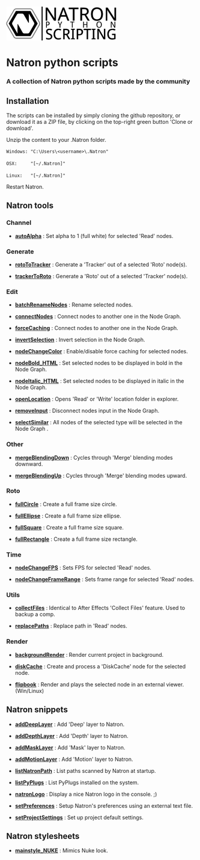 ![Image](Resources/community-scripting-logo.png)
# Natron python scripts
### A collection of Natron python scripts made by the community
## Installation
The scripts can be installed by simply cloning the github repository, or download it as a ZIP file, by clicking on the top-right green button 'Clone or download'.

Unzip the content to your .Natron folder.


    Windows: "C:\Users\<username>\.Natron"

    OSX:     "[~/.Natron]"

    Linux:   "[~/.Natron]"

Restart Natron.

## Natron tools

### Channel
- **[autoAlpha](/Python_GUI/autoAlpha)** : Set alpha to 1 (full white) for selected 'Read' nodes.

### Generate
- **[rotoToTracker](/Python_GUI/rotoToTracker)** : Generate a 'Tracker' out of a selected 'Roto' node(s).

- **[trackerToRoto](/Python_GUI/trackerToRoto)** : Generate a 'Roto' out of a selected 'Tracker' node(s).

### Edit
- **[batchRenameNodes](/Python_GUI/batchRenameNodes)** : Rename selected nodes.

- **[connectNodes](/Python_GUI/connectNodes)** : Connect nodes to another one in the Node Graph.

- **[forceCaching](/Python_GUI/connectNodes)** : Connect nodes to another one in the Node Graph.

- **[invertSelection](/Python_GUI/invertSelection)** : Invert selection in the Node Graph.

- **[nodeChangeColor](/Python_GUI/forceCaching)** : Enable/disable force caching for selected nodes.

- **[nodeBold_HTML](/Python_GUI/nodeBold_HTML)** : Set selected nodes to be displayed in bold in the Node Graph.

- **[nodeItalic_HTML](/Python_GUI/nodeItalic_HTML)** : Set selected nodes to be displayed in italic in the Node Graph.

- **[openLocation](/Python_GUI/openLocation)** : Opens 'Read' or 'Write' location folder in explorer.

- **[removeInput](/Python_GUI/removeInput)** : Disconnect nodes input in the Node Graph.

- **[selectSimilar](/Python_GUI/selectSimilar)** : All nodes of the selected type will be selected in the Node Graph .

### Other
- **[mergeBlendingDown](/Python_GUI/mergeBlendingDown)** : Cycles through 'Merge' blending modes downward.

- **[mergeBlendingUp](/Python_GUI/mergeBlendingUp)** : Cycles through 'Merge' blending modes upward.

### Roto
- **[fullCircle](/Python_GUI/fullCircle)** : Create a full frame size circle.

- **[fullEllipse](/Python_GUI/fullEllipse)** : Create a full frame size ellipse.

- **[fullSquare](/Python_GUI/fullSquare)** : Create a full frame size square.

- **[fullRectangle](/Python_GUI/fullRectangle)** : Create a full frame size rectangle.

### Time
- **[nodeChangeFPS](/Python_GUI/nodeChangeFPS)** : Sets FPS for selected 'Read' nodes.

- **[nodeChangeFrameRange](/Python_GUI/nodeChangeFrameRange)** : Sets frame range for selected 'Read' nodes.

### Utils
- **[collectFiles](/Python_GUI/collectFiles)** : Identical to After Effects 'Collect Files' feature. Used to backup a comp.

- **[replacePaths](/Python_GUI/replacePaths)** : Replace path in 'Read' nodes.

### Render
- **[backgroundRender](/Python_GUI/backgroundRender)** : Render current project in background.

- **[diskCache](/Python_GUI/diskCache)** : Create and process a 'DiskCache' node for the selected node.

- **[flipbook](/Python_GUI/flipbook)** : Render and plays the selected node in an external viewer. (Win/Linux)

## Natron snippets
- **[addDeepLayer](/Python_INIT/addDeepLayer)** : Add 'Deep' layer to Natron.

- **[addDepthLayer](/Python_INIT/addDepthLayer)** : Add 'Depth' layer to Natron.

- **[addMaskLayer](/Python_INIT/addMaskLayer)** : Add 'Mask' layer to Natron.

- **[addMotionLayer](/Python_INIT/addMotionLayer)** : Add 'Motion' layer to Natron.

- **[listNatronPath](/Python_INIT/listNatronPath)** : List paths scanned by Natron at startup.

- **[listPyPlugs](/Python_INIT/listPyPlugs)** : List PyPlugs installed on the system.

- **[natronLogo](/Python_INIT/natronLogo)** : Display a nice Natron logo in the console. ;)

- **[setPreferences](/Python_INIT/setPreferences)** : Setup Natron's preferences using an external text file.

- **[setProjectSettings](/Python_INIT/setProjectSettings)** : Set up project default settings.

## Natron stylesheets

- **[mainstyle_NUKE](/Stylesheet/mainstyle_NUKE)** : Mimics Nuke look.

